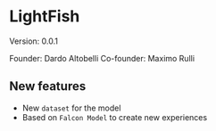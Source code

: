 # LightFish

Version: 0.0.1

Founder: Dardo Altobelli
Co-founder: Maximo Rulli

## New features

- New `dataset` for the model
- Based on `Falcon Model` to create new experiences